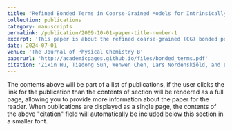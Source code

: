 ```yaml
---
title: "Refined Bonded Terms in Coarse-Grained Models for Intrinsically Disordered Proteins Improve Backbone Conformations"
collection: publications
category: manuscripts
permalink: /publication/2009-10-01-paper-title-number-1
excerpt: 'This paper is about the refined coarse-grained (CG) bonded potentials for disordered proteins. It improves the backbone conformation and captures the transient secondary structure of p53. '
date: 2024-07-01
venue: 'The Journal of Physical Chemistry B'
paperurl: 'http://academicpages.github.io/files/bonded_terms.pdf'
citation: 'Zixin Hu, Tiedong Sun, Wenwen Chen, Lars Nordenskiöld, and Lanyuan Lu (2024). &quot;Refined Bonded Terms in Coarse-Grained Models for Intrinsically Disordered Proteins Improve Backbone Conformations.&quot; <i>The Journal of Physical Chemistry B</i>. 128(27).'
---
```

<!--slidesurl: 'http://academicpages.github.io/files/slides1.pdf'-->
The contents above will be part of a list of publications, if the user clicks the link for the publication than the contents of section will be rendered as a full page, allowing you to provide more information about the paper for the reader. When publications are displayed as a single page, the contents of the above "citation" field will automatically be included below this section in a smaller font.
